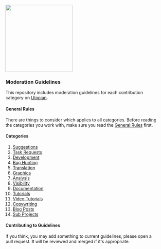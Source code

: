 <a href="https://utopian.io/"><img src="https://steemitimages.com/0x0/https://steemitimages.com/DQmazEk8Ew2yCoG3huAvG3xyPir39nT4rFkQGw8VPraFNaw/black.jpg" height="220"></a>

### Moderation Guidelines

This repository includes moderation guidelines for each contribution
category on [Utopian](https://utopian.io).

#### General Rules

There are things to consider which applies to all categories. Before reading the categories
you work with, make sure you read the [General Rules](https://github.com/utopian-io/moderation-guidelines/blob/master/general.md) first.


#### Categories


1. [Suggestions](https://github.com/utopian-io/moderation-guidelines/blob/master/categories/suggestions.md)
2. [Task Requests](https://github.com/utopian-io/moderation-guidelines/blob/master/categories/task-requests.md)
3. [Development](https://github.com/utopian-io/moderation-guidelines/blob/master/categories/development.md)
4. [Bug Hunting](https://github.com/utopian-io/moderation-guidelines/blob/master/categories/bug-hunting.md)
5. [Translation](https://github.com/utopian-io/moderation-guidelines/blob/master/categories/translation.md)
6. [Graphics](https://github.com/utopian-io/moderation-guidelines/blob/master/categories/graphics.md)
7. [Analysis](https://github.com/utopian-io/moderation-guidelines/blob/master/categories/analysis.md)
8. [Visibility](https://github.com/utopian-io/moderation-guidelines/blob/master/categories/visibility.md)
9. [Documentation](https://github.com/utopian-io/moderation-guidelines/blob/master/categories/documentation.md)
10. [Tutorials](https://github.com/utopian-io/moderation-guidelines/blob/master/categories/tutorials.md)
11. [Video Tutorials](https://github.com/utopian-io/moderation-guidelines/blob/master/categories/video-tutorials.md)
12. [Copywriting](https://github.com/utopian-io/moderation-guidelines/blob/master/categories/copy-writing.md)
13. [Blog Posts](https://github.com/utopian-io/moderation-guidelines/blob/master/categories/blog-posts.md)
14. [Sub Projects](https://github.com/utopian-io/moderation-guidelines/blob/master/categories/sub-projects.md)

#### Contributing to Guidelines

If you think, you may add something to current guidelines, please open a
pull request. It will be reviewed and merged if it's appropriate.
